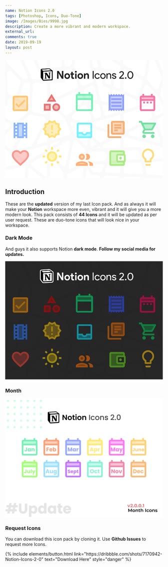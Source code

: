 ```yaml
---
name: Notion Icons 2.0
tags: [Photoshop, Icons, Duo-Tone]
image: /Images/Bies/9998.jpg
description: Create a more vibrant and modern workspace.
external_url:
comments: true
date: 2019-09-19
layout: post
---
```


![alt text](/Images/Bies/9998.jpg "Notion Icons 2.0")

## **Introduction**

These are the **updated** version of my last Icon pack. And as always it will make your **Notion** workspace more even, vibrant and it will give you a more modern look. This pack consists of **44 Icons** and it will be updated as per user request. These are duo-tone icons that will look nice in your workspace.

### **Dark Mode**

And guys it also supports Notion **dark mode**. **Follow my social media for updates.**

![alt text](/Images/Bies/9998-1.jpg "Notion Icons 2.0")

### **Month**

![alt text](/Images/Bies/9998-2.png "Notion Icons 2.0")

### **Request Icons**
You can download this icon pack by cloning it.
Use **Github Issues** to request more Icons.

<p class="text-center">
{% include elements/button.html link="https://dribbble.com/shots/7170942-Notion-Icons-2-0" text="Download Here" style="danger" %}
</p>